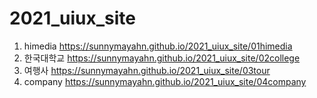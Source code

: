 # 2021_uiux_site
1. himedia https://sunnymayahn.github.io/2021_uiux_site/01himedia
1. 한국대학교 https://sunnymayahn.github.io/2021_uiux_site/02college
1. 여행사 https://sunnymayahn.github.io/2021_uiux_site/03tour
1. company https://sunnymayahn.github.io/2021_uiux_site/04company



